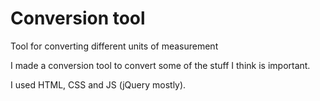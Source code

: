 # Conversion tool
Tool for converting different units of measurement

I made a conversion tool to convert some of the stuff I think is important.

I used HTML, CSS and JS (jQuery mostly).
